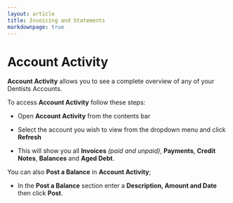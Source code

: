 ```yaml
---
layout: article
title: Invoicing and Statements
markdownpage: true
---
```


# Account Activity

**Account Activity** allows you to see a complete overview of any of your Dentists Accounts.

To access **Account Activity** follow these steps:

* Open **Account Activity** from the contents bar

* Select the account you wish to view from the dropdown menu and click **Refresh**

* This will show you all **Invoices** *(paid and unpaid)*, **Payments**, **Credit Notes**, **Balances** and **Aged Debt**.

You can also **Post a Balance** in **Account Activity**;

* In the **Post a Balance** section enter a **Description, Amount and Date** then click **Post**. 
